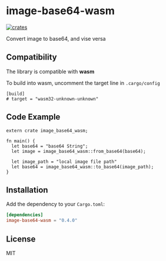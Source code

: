 # image-base64-wasm

<p align="left">
    <a href="https://crates.io/crates/image-base64-wasm">
        <img src="https://img.shields.io/crates/v/image-base64-wasm.svg"
             alt="crates">
    </a>    
</p>

Convert image to base64, and vise versa

## Compatibility

The library is compatible with **wasm**

To build into wasm, uncomment the target line in `.cargo/config`

```
[build]
# target = "wasm32-unknown-unknown"
```

## Code Example

```
extern crate image_base64_wasm;

fn main() {
  let base64 = "base64 String";
  let image = image_base64_wasm::from_base64(base64);
  
  let image_path = "local image file path"
  let base64 = image_base64_wasm::to_base64(image_path); 
}
```

## Installation

Add the dependency to your `Cargo.toml`:

```toml
[dependencies]
image-base64-wasm = "0.4.0"
```

## License

MIT
